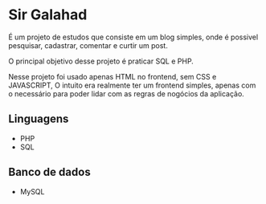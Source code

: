 # Sir Galahad

É um projeto de estudos que consiste em um blog simples, onde é possivel 
pesquisar, cadastrar, comentar e curtir um post. 

O principal objetivo desse projeto é praticar SQL e PHP.

Nesse projeto foi usado apenas HTML no frontend, sem CSS e JAVASCRIPT,
O intuito era realmente ter um frontend simples, apenas com o necessário
para poder lidar com as regras de nogócios da aplicação.

## Linguagens

- PHP
- SQL

## Banco de dados

- MySQL
